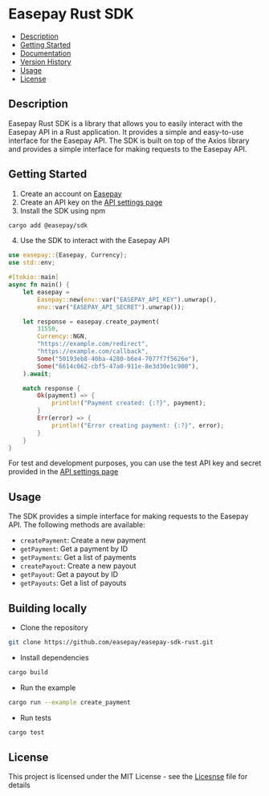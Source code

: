  # Easepay Rust SDK

- [Description](#description)
- [Getting Started](#getting-started)
- [Documentation](#documentation)
- [Version History](#version-history)
- [Usage](#usage)
- [License](#license)


## Description
Easepay Rust SDK is a library that allows you to easily interact with the Easepay API in a Rust application. It provides a simple and easy-to-use interface for the Easepay API. The SDK is built on top of the Axios library and provides a simple interface for making requests to the Easepay API.

## Getting Started
1.  Create an account on [Easepay](https://easepay.io)
2.  Create an API key on the [API settings page](https://easepay.io/settings/api)
3.  Install the SDK using npm
  ```bash
  cargo add @easepay/sdk
  ```
4. Use the SDK to interact with the Easepay API
```rust
use easepay::{Easepay, Currency};
use std::env;

#[tokio::main]
async fn main() {
    let easepay =
        Easepay::new(env::var("EASEPAY_API_KEY").unwrap(),
        env::var("EASEPAY_API_SECRET").unwrap());

    let response = easepay.create_payment(
        31550,
        Currency::NGN,
        "https://example.com/redirect",
        "https://example.com/callback",
        Some("50193eb8-40ba-4280-b6e4-7077f7f5626e"),
        Some("6614c062-cbf5-47a0-911e-8e3d30e1c900"),
    ).await;

    match response {
        Ok(payment) => {
            println!("Payment created: {:?}", payment);
        }
        Err(error) => {
            println!("Error creating payment: {:?}", error);
        }
    }
}
```

For test and development purposes, you can use the test API key and secret provided in the [API settings page](https://easepay.io/settings/api)


## Usage 
The SDK provides a simple interface for making requests to the Easepay API. The following methods are available:
- `createPayment`: Create a new payment
- `getPayment`: Get a payment by ID
- `getPayments`: Get a list of payments
- `createPayout`: Create a new payout
- `getPayout`: Get a payout by ID
- `getPayouts`: Get a list of payouts


## Building locally 
- Clone the repository
```bash
git clone https://github.com/easepay/easepay-sdk-rust.git
```
- Install dependencies
```bash
cargo build
```
- Run the example
```bash
cargo run --example create_payment

```
- Run tests
```bash
cargo test
```

## License

This project is licensed under the MIT License - see the [Licesnse](/LICENSE) file for details

